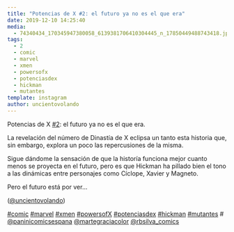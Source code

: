 ```yaml
---
title: "Potencias de X #2: el futuro ya no es el que era"
date: 2019-12-10 14:25:40
media: 
  - 74340434_170345947380058_6139381706410304445_n_17850449488743418.jpg
tags: 
  - 2
  - comic
  - marvel
  - xmen
  - powersofx
  - potenciasdex
  - hickman
  - mutantes
template: instagram
author: uncientovolando
---
```


Potencias de X [#2](/tags/2): el futuro ya no es el que era.

La revelación del número de Dinastía de X eclipsa un tanto esta historia que, sin embargo, explora un poco las repercusiones de la misma.

Sigue dándome la sensación de que la historía funciona mejor cuanto menos se proyecta en el futuro, pero es que Hickman ha pillado bien el tono a las dinámicas entre personajes como Cíclope, Xavier y Magneto.

Pero el futuro está por ver...

([@uncientovolando](https://instagram.com/uncientovolando))

[#comic](/tags/comic) [#marvel](/tags/marvel) [#xmen](/tags/xmen) [#powersofX](/tags/powersofx) [#potenciasdex](/tags/potenciasdex) [#hickman](/tags/hickman) [#mutantes](/tags/mutantes) # [@paninicomicsespana](https://instagram.com/paninicomicsespana) [@martegraciacolor](https://instagram.com/martegraciacolor) [@rbsilva_comics](https://instagram.com/rbsilva_comics)
